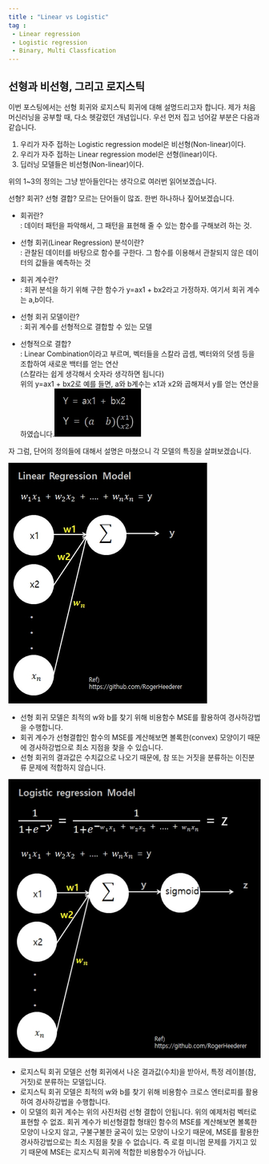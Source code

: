 ```yaml
---
title : "Linear vs Logistic"
tag : 
 - Linear regression
 - Logistic regression
 - Binary, Multi Classfication
---
```


## 선형과 비선형, 그리고 로지스틱 ##

이번 포스팅에서는 선형 회귀와 로지스틱 회귀에 대해 설명드리고자 합니다. 제가 처음 머신러닝을 공부할 때, 다소 헷갈렸던 개념입니다. 우선 먼저 집고 넘어갈 부분은 다음과 같습니다.

1. 우리가 자주 접하는 Logistic regression model은 비선형(Non-linear)이다.
2. 우리가 자주 접하는 Linear regression model은 선형(linear)이다.
3. 딥러닝 모델들은 비선형(Non-linear)이다.

위의 1~3의 정의는 그냥 받아들인다는 생각으로 여러번 읽어보겠습니다.

선형? 회귀? 선형 결합? 모르는 단어들이 많죠. 한번 하나하나 짚어보겠습니다.

- 회귀란?<br/>
  : 데이터 패턴을 파악해서, 그 패턴을 표현해 줄 수 있는 함수를 구해보려 하는 것.

- 선형 회귀(Linear Regression) 분석이란?<br/>
  : 관찰된 데이터를 바탕으로 함수를 구한다. 그 함수를 이용해서 관찰되지 않은 데이터의 값들을 예측하는 것

- 회귀 계수란?<br/>
  : 회귀 분석을 하기 위해 구한 함수가 y=ax1 + bx2라고 가정하자. 여기서 회귀 계수는 a,b이다.

- 선형 회귀 모델이란?<br/>
  : 회귀 계수를 선형적으로 결합할 수 있는 모델

- 선형적으로 결합?<br/>
  : Linear Combination이라고 부르며, 벡터들을 스칼라 곱셈, 벡터와의 덧셈 등을 조합하여 새로운 백터를 얻는 연산<br/>(스칼라는 쉽게 생각해서 숫자라 생각하면 됩니다)<br/>
  위의 y=ax1 + bx2로 예를 들면, a와 b계수는 x1과 x2와 곱해져서 y를 얻는 연산을 하였습니다.![image](/assets/img/2020-08-28_linearcombination.jpg)

자 그럼, 단어의 정의들에 대해서 설명은 마쳤으니 각 모델의 특징을 살펴보겠습니다.

![image](/assets/img/2020-08-28_linearregression.jpg)

 - 선형 회귀 모델은 최적의 w와 b를 찾기 위해 비용함수 MSE를 활용하여 경사하강법을 수행합니다.
 - 회귀 계수가 선형결합인 함수의 MSE를 계산해보면 볼록한(convex) 모양이기 때문에 경사하강법으로 최소 지점을 찾을 수 있습니다.
 - 선형 회귀의 결과값은 수치값으로 나오기 때문에, 참 또는 거짓을 분류하는 이진분류 문제에 적합하지 않습니다.

![image](/assets/img/2020-08-28_Logisticregression.jpg)

 - 로지스틱 회귀 모델은 선형 회귀에서 나온 결과값(수치)을 받아서, 특정 레이블(참, 거짓)로 분류하는 모델입니다.
 - 로지스틱 회귀 모델은 최적의 w와 b를 찾기 위해 비용함수 크로스 엔터로피를 활용하여 경사하강법을 수행합니다.
 - 이 모델의 회귀 계수는 위의 사진처럼 선형 결합이 안됩니다. 위의 예제처럼 벡터로 표현할 수 없죠. 회귀 계수가 비선형결합 형태인 함수의 MSE를 계산해보면 볼록한 모양이 나오지 않고, 구불구불한 굴곡이 있는 모양이 나오기 때문에, MSE를 활용한 경사하강법으로는 최소 지점을 찾을 수 없습니다. 즉 로컬 미니멈 문제를 가지고 있기 때문에 MSE는 로지스틱 회귀에 적합한 비용함수가 아닙니다.